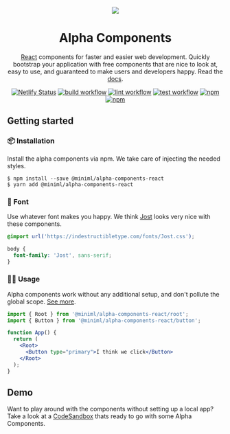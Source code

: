 <p align="center">
  <a href="https://alphacomponents.dev">
    <img src="https://alphacomponents.dev/assets/logo-150.svg">
  </a>
</p>

<div align="center">

<h1 align="center">Alpha Components</h1>

[React](https://reactjs.org) components for faster and easier web development. Quickly bootstrap your application with free components that are nice to look at, easy to use, and guaranteed to make users and developers happy. Read the [docs](https://alphacomponents.dev).

[![Netlify Status](https://api.netlify.com/api/v1/badges/cf2bf000-673e-49eb-849b-ae59cad8d309/deploy-status)](https://app.netlify.com/sites/alpha-components/deploys)
[![build workflow](https://github.com/areknow/alpha-components/actions/workflows/build.yml/badge.svg)](https://github.com/areknow/alpha-components/actions/workflows/build.yml)
[![lint workflow](https://github.com/areknow/alpha-components/actions/workflows/lint.yml/badge.svg)](https://github.com/areknow/alpha-components/actions/workflows/lint.yml)
[![test workflow](https://github.com/areknow/alpha-components/actions/workflows/test.yml/badge.svg)](https://github.com/areknow/alpha-components/actions/workflows/test.yml)
[![npm](https://img.shields.io/npm/dw/@miniml/alpha-components-react)](https://www.npmjs.com/package/@miniml/alpha-components-react)
[![npm](https://img.shields.io/npm/v/@miniml/alpha-components-react)](https://www.npmjs.com/package/@miniml/alpha-components-react)

</div>

## Getting started

### 📦 Installation

Install the alpha components via npm. We take care of injecting the needed styles.

```shell
$ npm install --save @miniml/alpha-components-react
$ yarn add @miniml/alpha-components-react
```

### 📝 Font

Use whatever font makes you happy. We think [Jost](https://indestructibletype.com/Jost.html) looks very nice with these components.

```css
@import url('https://indestructibletype.com/fonts/Jost.css');

body {
  font-family: 'Jost', sans-serif;
}
```

### 👩‍💻 Usage

Alpha components work without any additional setup, and don't pollute the global scope. [See more](https://alphacomponents.dev/button).

```jsx
import { Root } from '@miniml/alpha-components-react/root';
import { Button } from '@miniml/alpha-components-react/button';

function App() {
  return (
    <Root>
      <Button type="primary">I think we click</Button>
    </Root>
  );
}
```

## Demo

Want to play around with the components without setting up a local app? Take a look at a [CodeSandbox](https://codesandbox.io/s/alpha-components-8jy4q) thats ready to go with some Alpha Components.
